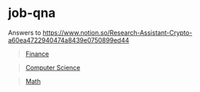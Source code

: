 # job-qna

Answers to https://www.notion.so/Research-Assistant-Crypto-a60ea4722940474a8439e0750899ed44

> [Finance](https://github.com/ezchinonso/job-qna/blob/master/FINANCE.md)

> [Computer Science](https://github.com/ezchinonso/job-qna/blob/master/COMPUTER-SCIENCE.md)

> [Math](https://github.com/ezchinonso/job-qna/blob/master/MATH.md)
